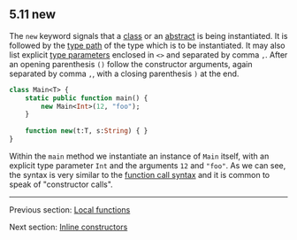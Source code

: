 ## 5.11 new

The `new` keyword signals that a [class](types-class-instance.md) or an [abstract](types-abstract.md) is being instantiated. It is followed by the [type path](dictionary.md#type-path) of the type which is to be instantiated. It may also list explicit [type parameters](type-system-type-parameters.md) enclosed in `<>` and separated by comma `,`. After an opening parenthesis `()` follow the constructor arguments, again separated by comma `,`, with a closing parenthesis `)` at the end.

```haxe
class Main<T> {
	static public function main() {
		new Main<Int>(12, "foo");
	}
	
	function new(t:T, s:String) { }
}
```

Within the `main` method we instantiate an instance of `Main` itself, with an explicit type parameter `Int` and the arguments `12` and `"foo"`. As we can see, the syntax is very similar to the [function call syntax](expression-function-call.md) and it is common to speak of "constructor calls".

---

Previous section: [Local functions](expression-function.md)

Next section: [Inline constructors](expression-inline-constructor.md)